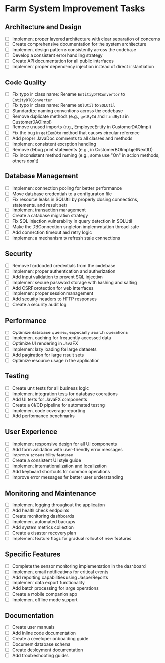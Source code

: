 # Farm System Improvement Tasks

## Architecture and Design
- [ ] Implement proper layered architecture with clear separation of concerns
- [ ] Create comprehensive documentation for the system architecture
- [ ] Implement design patterns consistently across the codebase
- [ ] Develop a consistent error handling strategy
- [ ] Create API documentation for all public interfaces
- [ ] Implement proper dependency injection instead of direct instantiation

## Code Quality
- [ ] Fix typo in class name: Rename `EntitiyDTOConvertor` to `EntityDTOConverter`
- [ ] Fix typo in class name: Rename `SQlUtil` to `SQLUtil`
- [ ] Standardize naming conventions across the codebase
- [ ] Remove duplicate methods (e.g., `getById` and `findById` in CustomerDAOImpl)
- [ ] Remove unused imports (e.g., EmployeeEntity in CustomerDAOImpl)
- [ ] Fix the bug in `getIemDto` method that causes circular reference
- [ ] Add proper JavaDoc comments to all classes and methods
- [ ] Implement consistent exception handling
- [ ] Remove debug print statements (e.g., in CustomerBOImpl.getNextID)
- [ ] Fix inconsistent method naming (e.g., some use "On" in action methods, others don't)

## Database Management
- [ ] Implement connection pooling for better performance
- [ ] Move database credentials to a configuration file
- [ ] Fix resource leaks in SQLUtil by properly closing connections, statements, and result sets
- [ ] Implement transaction management
- [ ] Create a database migration strategy
- [ ] Fix SQL injection vulnerability in query detection in SQLUtil
- [ ] Make the DBConnection singleton implementation thread-safe
- [ ] Add connection timeout and retry logic
- [ ] Implement a mechanism to refresh stale connections

## Security
- [ ] Remove hardcoded credentials from the codebase
- [ ] Implement proper authentication and authorization
- [ ] Add input validation to prevent SQL injection
- [ ] Implement secure password storage with hashing and salting
- [ ] Add CSRF protection for web interfaces
- [ ] Implement proper session management
- [ ] Add security headers to HTTP responses
- [ ] Create a security audit log

## Performance
- [ ] Optimize database queries, especially search operations
- [ ] Implement caching for frequently accessed data
- [ ] Optimize UI rendering in JavaFX
- [ ] Implement lazy loading for large datasets
- [ ] Add pagination for large result sets
- [ ] Optimize resource usage in the application

## Testing
- [ ] Create unit tests for all business logic
- [ ] Implement integration tests for database operations
- [ ] Add UI tests for JavaFX components
- [ ] Create a CI/CD pipeline for automated testing
- [ ] Implement code coverage reporting
- [ ] Add performance benchmarks

## User Experience
- [ ] Implement responsive design for all UI components
- [ ] Add form validation with user-friendly error messages
- [ ] Improve accessibility features
- [ ] Create a consistent UI style guide
- [ ] Implement internationalization and localization
- [ ] Add keyboard shortcuts for common operations
- [ ] Improve error messages for better user understanding

## Monitoring and Maintenance
- [ ] Implement logging throughout the application
- [ ] Add health check endpoints
- [ ] Create monitoring dashboards
- [ ] Implement automated backups
- [ ] Add system metrics collection
- [ ] Create a disaster recovery plan
- [ ] Implement feature flags for gradual rollout of new features

## Specific Features
- [ ] Complete the sensor monitoring implementation in the dashboard
- [ ] Implement email notifications for critical events
- [ ] Add reporting capabilities using JasperReports
- [ ] Implement data export functionality
- [ ] Add batch processing for large operations
- [ ] Create a mobile companion app
- [ ] Implement offline mode support

## Documentation
- [ ] Create user manuals
- [ ] Add inline code documentation
- [ ] Create a developer onboarding guide
- [ ] Document database schema
- [ ] Create deployment documentation
- [ ] Add troubleshooting guides